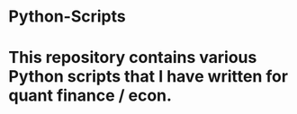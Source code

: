 # Python-Scripts
# This repository contains various Python scripts that I have written for quant finance / econ.
